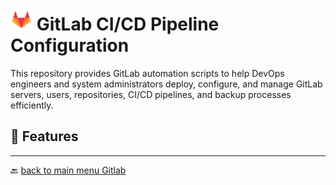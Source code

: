 # <img src="../../Assets/pics/icons8-gitlab-48.svg" width="35"> GitLab CI/CD Pipeline Configuration

This repository provides GitLab automation scripts to help DevOps engineers and system administrators deploy, configure, and manage GitLab servers, users, repositories, CI/CD pipelines, and backup processes efficiently.

## 🚀 Features

---

🔙 [back to main menu Gitlab](../)

